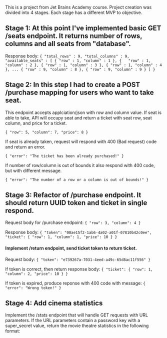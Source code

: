This is a project from Jet Brains Academy course. Project creation was divided into 4 stages. Each stage has a different MVP to objective.

## Stage 1: At this point I've implemented basic GET /seats endpoint. It returns number of rows, columns and all seats from "database".

Response body:
`
{
  "total_rows" : 9,
  "total_columns" : 9,
  "available_seats" : [ {
    "row" : 1,
    "column" : 1
  }, {  
    "row" : 1,
    "column" : 2
  }, {
    "row" : 1,
    "column" : 3
  }, {
    "row" : 1,
    "column" : 4
  },
  ...
  {
    "row" : 9,
    "column" : 8
  }, {
    "row" : 9,
    "column" : 9
  } ]
}
`

## Stage 2: In this step I had to create a POST /purchase mapping for users who want to take seat.
This endpoint accepts applciation/json with row and column value.
If seat is able to take, API will occupy seat and return a ticket with seat row, seat column, and price for a ticket.

`
  {
    "row": 5,
    "column": 7,
    "price": 8
    }
`

If seat is already taken, request will respond with 400 (Bad request) code and return an error.

`
  {
     "error": "The ticket has been already purchased!"
  }
`

If number of row/column is out of bounds it also respond with 400 code, but with different message.

`
  {
     "error": "The number of a row or a column is out of bounds!"
  }
`

## Stage 3: Refactor of /purchase endpoint. It should return UUID token and ticket in single respond.

Request body for /purchase endpoint:
`
{
    "row": 3,
    "column": 4
}
`

Response body:
`
{
    "token": "00ae15f2-1ab6-4a02-a01f-07810b42c0ee",
    "ticket": {
        "row": 1,
        "column": 1,
        "price": 10
    }
}
`

#### Implement /return endpoint, send ticket token to return ticket.

Request body:
`
{
    "token": "e739267a-7031-4eed-a49c-65d8ac11f556"
}
`

If token is correct, then return response body:
`
{
    "ticket": {
        "row": 1,
        "column": 2,
        "price": 10
    }
}
`

If token is expired, produce reponse with 400 code with message:
`
{
    "error": "Wrong token!"
}
`

## Stage 4: Add cinema statistics
Implement the /stats endpoint that will handle GET requests with URL parameters. If the URL parameters contain a password key with a super_secret value, return the movie theatre statistics in the following format:
